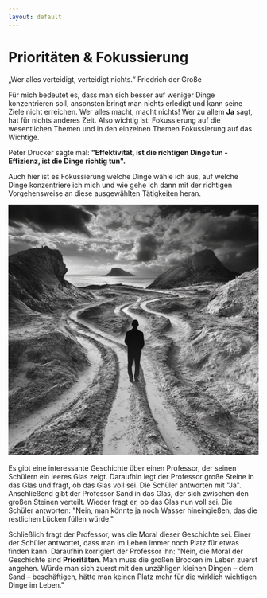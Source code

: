 ```yaml
---
layout: default
---
```


# Prioritäten & Fokussierung

„Wer alles verteidigt, verteidigt nichts.“
Friedrich der Große

Für mich bedeutet es, dass man sich besser auf weniger Dinge konzentrieren soll, ansonsten bringt man nichts erledigt und kann seine Ziele nicht erreichen. Wer alles macht, macht nichts!
Wer zu allem **Ja** sagt, hat für nichts anderes Zeit.
Also wichtig ist: Fokussierung auf die wesentlichen Themen und in den einzelnen Themen Fokussierung auf das Wichtige.

Peter Drucker sagte mal:
**"Effektivität, ist die richtigen Dinge tun - Effizienz, ist die Dinge richtig tun".**

Auch hier ist es Fokussierung welche Dinge wähle ich aus, auf welche Dinge konzentriere ich mich und wie gehe ich dann mit der richtigen Vorgehensweise an diese ausgewählten Tätigkeiten heran.

![alt text](./images/fokussierung.png)

Es gibt eine interessante Geschichte über einen Professor, der seinen Schülern ein leeres Glas zeigt.
Daraufhin legt der Professor große Steine in das Glas und fragt, ob das Glas voll sei.
Die Schüler antworten mit "Ja". Anschließend gibt der Professor Sand in das Glas, der sich zwischen den großen Steinen verteilt. Wieder fragt er, ob das Glas nun voll sei.
Die Schüler antworten: "Nein, man könnte ja noch Wasser hineingießen, das die restlichen Lücken füllen würde."

Schließlich fragt der Professor, was die Moral dieser Geschichte sei. Einer der Schüler antwortet, dass man im Leben immer noch Platz für etwas finden kann.
Daraufhin korrigiert der Professor ihn: "Nein, die Moral der Geschichte sind **Prioritäten**. Man muss die großen Brocken im Leben zuerst angehen. Würde man sich zuerst mit den unzähligen kleinen Dingen – dem Sand – beschäftigen, hätte man keinen Platz mehr für die wirklich wichtigen Dinge im Leben."